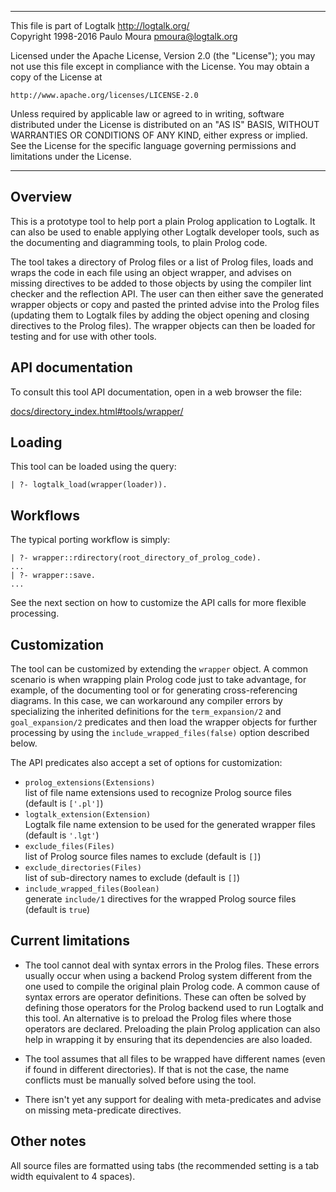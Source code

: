 ________________________________________________________________________

This file is part of Logtalk <http://logtalk.org/>  
Copyright 1998-2016 Paulo Moura <pmoura@logtalk.org>

Licensed under the Apache License, Version 2.0 (the "License");
you may not use this file except in compliance with the License.
You may obtain a copy of the License at

    http://www.apache.org/licenses/LICENSE-2.0

Unless required by applicable law or agreed to in writing, software
distributed under the License is distributed on an "AS IS" BASIS,
WITHOUT WARRANTIES OR CONDITIONS OF ANY KIND, either express or implied.
See the License for the specific language governing permissions and
limitations under the License.
________________________________________________________________________


Overview
--------

This is a prototype tool to help port a plain Prolog application to Logtalk.
It can also be used to enable applying other Logtalk developer tools, such as
the documenting and diagramming tools, to plain Prolog code.

The tool takes a directory of Prolog files or a list of Prolog files, loads
and wraps the code in each file using an object wrapper, and advises on missing
directives to be added to those objects by using the compiler lint checker and
the reflection API. The user can then either save the generated wrapper objects
or copy and pasted the printed advise into the Prolog files (updating them to
Logtalk files by adding the object opening and closing directives to the Prolog
files). The wrapper objects can then be loaded for testing and for use with
other tools.


API documentation
-----------------

To consult this tool API documentation, open in a web browser the file:

[docs/directory_index.html#tools/wrapper/](http://logtalk.org/docs/directory_index.html#tools/wrapper/)


Loading
-------

This tool can be loaded using the query:

	| ?- logtalk_load(wrapper(loader)).


Workflows
---------

The typical porting workflow is simply:

	| ?- wrapper::rdirectory(root_directory_of_prolog_code).
	...
	| ?- wrapper::save.
	...

See the next section on how to customize the API calls for more flexible
processing.


Customization
-------------

The tool can be customized by extending the `wrapper` object. A common
scenario is when wrapping plain Prolog code just to take advantage, for
example, of the documenting tool or for generating cross-referencing
diagrams. In this case, we can workaround any compiler errors by
specializing the inherited definitions for the `term_expansion/2` and
`goal_expansion/2` predicates and then load the wrapper objects for
further processing by using the `include_wrapped_files(false)` option
described below.

The API predicates also accept a set of options for customization:

- `prolog_extensions(Extensions)`  
	list of file name extensions used to recognize Prolog source files (default is `['.pl']`)
- `logtalk_extension(Extension)`  
	Logtalk file name extension to be used for the generated wrapper files (default is `'.lgt'`)
- `exclude_files(Files)`  
	list of Prolog source files names to exclude (default is `[]`)
- `exclude_directories(Files)`  
	list of sub-directory names to exclude (default is `[]`)
- `include_wrapped_files(Boolean)`  
	generate `include/1` directives for the wrapped Prolog source files (default is `true`)


Current limitations
-------------------

- The tool cannot deal with syntax errors in the Prolog files. These errors
usually occur when using a backend Prolog system different from the one used
to compile the original plain Prolog code. A common cause of syntax errors are
operator definitions. These can often be solved by defining those operators
for the Prolog backend used to run Logtalk and this tool. An alternative is to
preload the Prolog files where those operators are declared. Preloading the
plain Prolog application can also help in wrapping it by ensuring that its
dependencies are also loaded.

- The tool assumes that all files to be wrapped have different names (even if
found in different directories). If that is not the case, the name conflicts
must be manually solved before using the tool.

- There isn't yet any support for dealing with meta-predicates and advise on
missing meta-predicate directives.


Other notes
-----------

All source files are formatted using tabs (the recommended setting is a
tab width equivalent to 4 spaces).
